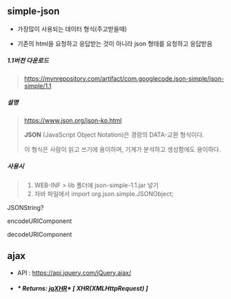 ## simple-json

- 가장많이 사용되는 데이터 형식(주고받을때)

- 기존의 html을 요청하고 응답받는 것이 아니라 json 형태를 요청하고 응답받음

  

##### 1.1버전 다운로드

> https://mvnrepository.com/artifact/com.googlecode.json-simple/json-simple/1.1



##### 설명

>https://www.json.org/json-ko.html
>
>**JSON** (JavaScript Object Notation)은 경량의 DATA-교환 형식이다.
>
>이 형식은 사람이 읽고 쓰기에 용이하며, 기계가 분석하고 생성함에도 용이하다. 



##### 사용시

>1. WEB-INF > lib 폴더에 json-simple-1.1.jar 넣기
>2. 자바 파일에서 import org.json.simple.JSONObject;



JSONString?

encodeURIComponent

decodeURIComponent



## ajax

- API : https://api.jquery.com/jQuery.ajax/

- ##### * Returns: [jqXHR](http://api.jquery.com/Types/#jqXHR)* [ XHR(XMLHttpRequest) ]

